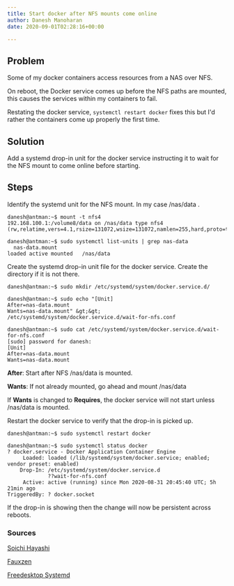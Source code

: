 ```yaml
---
title: Start docker after NFS mounts come online
author: Danesh Manoharan
date: 2020-09-01T02:28:16+00:00

---
```


## Problem

Some of my docker containers access resources from a NAS over NFS.

On reboot, the Docker service comes up before the NFS paths are mounted, this causes the services within my containers to fail.

Restating the docker service, `systemctl restart docker` fixes this but I'd rather the containers come up properly the first time.

## Solution

Add a systemd drop-in unit for the docker service instructing it to wait for the NFS mount to come online before starting.

## Steps

Identify the systemd unit for the NFS mount. In my case /nas/data .
  
```shell
danesh@antman:~$ mount -t nfs4
192.168.100.1:/volume8/data on /nas/data type nfs4 (rw,relatime,vers=4.1,rsize=131072,wsize=131072,namlen=255,hard,proto=tcp,timeo=600,retrans=2,sec=sys,clientaddr=192.168.100.2,local_lock=none,addr=192.168.100.1,_netdev)  

danesh@antman:~$ sudo systemctl list-units | grep nas-data
  nas-data.mount                                                                                                         loaded active mounted   /nas/data         
```  

Create the systemd drop-in unit file for the docker service. Create the directory if it is not there.
  
```shell
danesh@antman:~$ sudo mkdir /etc/systemd/system/docker.service.d/  

danesh@antman:~$ sudo echo "[Unit]
After=nas-data.mount
Wants=nas-data.mount" &gt;&gt; /etc/systemd/system/docker.service.d/wait-for-nfs.conf

danesh@antman:~$ sudo cat /etc/systemd/system/docker.service.d/wait-for-nfs.conf 
[sudo] password for danesh: 
[Unit]
After=nas-data.mount
Wants=nas-data.mount
```

**After**: Start after NFS /nas/data is mounted.

**Wants**: If not already mounted, go ahead and mount /nas/data
  
If **Wants** is changed to **Requires**, the docker service will not start unless /nas/data is mounted.
  
Restart the docker service to verify that the drop-in is picked up.
  
```shell
danesh@antman:~$ sudo systemctl restart docker

danesh@antman:~$ sudo systemctl status docker
? docker.service - Docker Application Container Engine
     Loaded: loaded (/lib/systemd/system/docker.service; enabled; vendor preset: enabled)
    Drop-In: /etc/systemd/system/docker.service.d
             ??wait-for-nfs.conf
     Active: active (running) since Mon 2020-08-31 20:45:40 UTC; 5h 21min ago
TriggeredBy: ? docker.socket
```

If the drop-in is showing then the change will now be persistent across reboots.
  
### Sources
  
[Soichi Hayashi](https://soichi.us/blog/systemd-tips/)

[Fauxzen](https://fauxzen.com/docker-issues-with-nfs-mount/)

[Freedesktop Systemd](https://www.freedesktop.org/software/systemd/man/systemd.unit.html)
